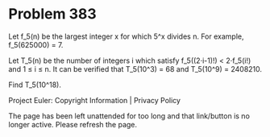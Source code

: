 #   Problem 383

   Let f_5(n) be the largest integer x for which 5^x divides n.
   For example, f_5(625000) = 7.

   Let T_5(n) be the number of integers i which satisfy f_5((2·i-1)!) <
   2·f_5(i!) and 1 ≤ i ≤ n.
   It can be verified that T_5(10^3) = 68 and T_5(10^9) = 2408210.

   Find T_5(10^18).

   Project Euler: Copyright Information | Privacy Policy

   The page has been left unattended for too long and that link/button is no
   longer active. Please refresh the page.
